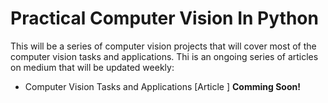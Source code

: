 # Practical Computer Vision In Python #

This will be a series of computer vision projects that will cover most of the computer vision tasks and applications. Thi is an ongoing series of articles on medium that will be updated weekly:
* Computer Vision Tasks and Applications [Article ] **Comming Soon!** 



